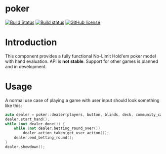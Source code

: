 # poker
[![Build Status](https://travis-ci.com/JankoDedic/poker.svg?branch=master)](https://travis-ci.com/JankoDedic/poker)
[![Build status](https://ci.appveyor.com/api/projects/status/y59am3sj5pqtfxik?svg=true)](https://ci.appveyor.com/project/JankoDedic/poker)
[![GitHub license](https://img.shields.io/badge/license-MIT-blue.svg)](https://raw.githubusercontent.com/jankodedic/poker/master/LICENSE)

# Introduction
This component provides a fully functional No-Limit Hold'em poker model with hand evaluation. API is **not stable**. Support for other games is planned and in development.

# Usage
A normal use case of playing a game with user input should look something like this:
```cpp
auto dealer = poker::dealer(players, button, blinds, deck, community_cards);
dealer.start_hand();
while (not dealer.done()) {
    while (not dealer.betting_round_over())
        dealer.action_taken(get_user_action());
    dealer.end_betting_round();
}
dealer.showdown();
```
